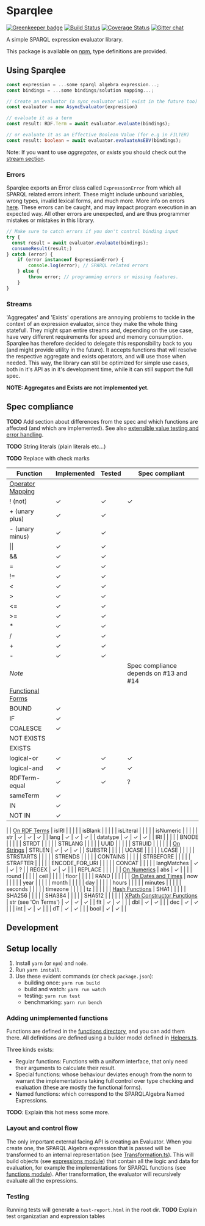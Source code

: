 # Sparqlee

[![Greenkeeper badge](https://badges.greenkeeper.io/comunica/sparqlee.svg)](https://greenkeeper.io/)
[![Build Status](https://travis-ci.org/comunica/sparqlee.svg?branch=master)](https://travis-ci.org/comunica/sparqlee)
[![Coverage Status](https://coveralls.io/repos/github/comunica/sparqlee/badge.svg?branch=master)](https://coveralls.io/github/comunica/sparqlee?branch=master)
[![Gitter chat](https://badges.gitter.im/comunica.png)](https://gitter.im/comunica/Lobby)

A simple SPARQL expression evaluator library.

This package is available on [npm](https://www.npmjs.com/package/sparqlee), type definitions are provided.

## Using Sparqlee

```ts
const expression = ...some sparql algebra expression...;
const bindings = ...some bindings/solution mapping...;

// Create an evaluator (a sync evaluator will exist in the future too)
const evaluator = new AsyncEvaluator(expression)

// evaluate it as a term
const result: RDF.Term = await evaluator.evaluate(bindings);

// or evaluate it as an Effective Boolean Value (for e.g in FILTER)
const result: boolean = await evaluator.evaluateAsEBV(bindings);

```

Note: If you want to use *aggregates*, or *exists* you should check out the [stream section](#streams).

### Errors

Sparqlee exports an Error class called `ExpressionError` from which all SPARQL related errors inherit. These might include unbound variables, wrong types, invalid lexical forms, and much more. More info on errors [here](lib/util/Errors.ts). These errors can be caught, and may impact program execution in an expected way. All other errors are unexpected, and are thus programmer mistakes or mistakes in this library.

```ts
// Make sure to catch errors if you don't control binding input
try {
  const result = await evaluator.evaluate(bindings);
  consumeResult(result;)
} catch (error) {
    if (error instanceof ExpressionError) {
        console.log(error); // SPARQL related errors
    } else {
        throw error; // programming errors or missing features.
    }
}
```

### Streams

'Aggregates' and 'Exists' operations are annoying problems to tackle in the context of an expression evaluator, since they make the whole thing statefull.
They might span entire streams and, depending on the use case, have very different requirements for speed and memory consumption. Sparqlee has therefore decided to delegate this responsibility back to you (and might provide utility in the future). It accepts functions that will resolve the respective aggregate and exists operators, and will use those when needed. This way, the library can still be optimized for simple use cases, both in it's API as in it's development time, while it can still support the full spec.

**NOTE: Aggregates and Exists are not implemented yet.**

## Spec compliance

**TODO** Add section about differences from the spec and which functions are affected (and which are implemented). See also [extensible value testing and error handling](https://www.w3.org/TR/sparql11-query/#extensionFunctions).

**TODO** String literals (plain literals etc...)

**TODO** Replace with check marks

|    Function    | Implemented | Tested | Spec compliant |
|----------------|-------------|--------|----------------|
| [Operator Mapping](https://www.w3.org/TR/sparql11-query/#OperatorMapping)
| ! (not)        | ✓ | ✓ | ✓ |
| + (unary plus) | ✓ | ✓ |   |
| - (unary minus)| ✓ | ✓ |   |
| \|\|           | ✓ | ✓ |   |
| &&             | ✓ | ✓ |   |
| =              | ✓ | ✓ |   |
| !=             | ✓ | ✓ |   |
| <              | ✓ | ✓ |   |
| >              | ✓ | ✓ |   |
| <=             | ✓ | ✓ |   |
| >=             | ✓ | ✓ |   |
| *              | ✓ | ✓ |   |
| /              | ✓ | ✓ |   |
| +              | ✓ | ✓ |   |
| -              | ✓ | ✓ |   |
| _Note_         |   |   | Spec compliance depends on #13 and #14 |
| [Functional Forms](https://www.w3.org/TR/sparql11-query/#func-forms)
| BOUND          | ✓ |   |   |
| IF             | ✓ |   |   |
| COALESCE       | ✓ |   |   |
| NOT EXISTS     |   |   |   |
| EXISTS         |   |   |   |
| logical-or     | ✓ | ✓ | ✓ |
| logical-and    | ✓ | ✓ | ✓ |
| RDFTerm-equal  | ✓ | ✓ | ? |
| sameTerm       | ✓ |   |   |
| IN             | ✓ |   |   |
| NOT IN         | ✓ |   |   |
|
| [On RDF Terms](https://www.w3.org/TR/sparql11-query/#func-rdfTerms)
| isIRI          |   |   |   |
| isBlank        |   |   |   |
| isLiteral      |   |   |   |
| isNumeric      |   |   |   |
| str            | ✓ | ✓ | ✓ |
| lang           | ✓ | ✓ | ✓ |
| datatype       | ✓ | ✓ | ✓ |
| IRI            |   |   |   |
| BNODE          |   |   |   |
| STRDT          |   |   |   |
| STRLANG        |   |   |   |
| UUID           |   |   |   |
| STRUID         |   |   |   |
|
| [On Strings](https://www.w3.org/TR/sparql11-query/#func-strings)
| STRLEN         | ✓ | ✓ | ✓ |
| SUBSTR         |   |   |   |
| UCASE          |   |   |   |
| LCASE          |   |   |   |
| STRSTARTS      |   |   |   |
| STRENDS        |   |   |   |
| CONTAINS       |   |   |   |
| STRBEFORE      |   |   |   |
| STRAFTER       |   |   |   |
| ENCODE_FOR_URI |   |   |   |
| CONCAT         |   |   |   |
| langMatches    | ✓ | ✓ | ? |
| REGEX          | ✓ | ✓ |   |
| REPLACE        |   |   |   |
|
| [On Numerics](https://www.w3.org/TR/sparql11-query/#func-numerics)
| abs            | ✓ |   |   |
| round          |   |   |   |
| ceil           |   |   |   |
| floor          |   |   |   |
| RAND           |   |   |   |
|
| [On Dates and Times](https://www.w3.org/TR/sparql11-query/#func-date-time)
| now            |   |   |   |
| year           |   |   |   |
| month          |   |   |   |
| day            |   |   |   |
| hours          |   |   |   |
| minutes        |   |   |   |
| seconds        |   |   |   |
| timezone       |   |   |   |
| tz             |   |   |   |
|
| [Hash Functions](https://www.w3.org/TR/sparql11-query/#func-hash)
| SHA1           |   |   |   |
| SHA256         |   |   |   |
| SHA384         |   |   |   |
| SHA512         |   |   |   |
|
| [XPath Constructor Functions](https://www.w3.org/TR/sparql11-query/#FunctionMapping)
| str (see 'On Terms') | ✓ | ✓ | ✓ |
| flt            | ✓ | ✓ |   |
| dbl            | ✓ | ✓ |   |
| dec            | ✓ | ✓ |   |
| int            | ✓ | ✓ |   |
| dT             | ✓ | ✓ |   |
| bool           | ✓ | ✓ |   |

## Development

## Setup locally

1. Install `yarn` (or `npm`) and `node`.
2. Run `yarn install`.
3. Use these evident commands (or check `package.json`):
    * building once: `yarn run build`
    * build and watch: `yarn run watch`
    * testing: `yarn run test`
    * benchmarking: `yarn run bench`

### Adding unimplemented functions

Functions are defined in the [functions directory](lib/functions/), and you can add them there. All definitions are defined using a builder model defined in [Helpers.ts](lib/functions/Helpers.ts).

Three kinds exists:

* Regular functions: Functions with a uniform interface, that only need their arguments to calculate their result.
* Special functions: whose behaviour deviates enough from the norm to warrant the implementations taking full control over type checking and evaluation (these are mostly the functional forms).
* Named functions: which correspond to the SPARQLAlgebra Named Expressions.

**TODO**: Explain this hot mess some more.

### Layout and control flow

The only important external facing API is creating an Evaluator.
When you create one, the SPARQL Algebra expression that is passed will be transformed to an internal representation (see [Transformation.ts](./lib/Transformation.ts)). This will build objects (see [expressions module](./lib/expressions)) that contain all the logic and data for evaluation, for example the implementations for SPARQL functions (see [functions module](./lib/functions)). After transformation, the evaluator will recursively evaluate all the expressions.

### Testing

Running tests will generate a `test-report.html` in the root dir.
**TODO** Explain test organizatian and expression tables
